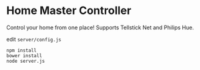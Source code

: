# Home Master Controller

Control your home from one place!
Supports Tellstick Net and Philips Hue.

edit `server/config.js`

```
npm install
bower install
node server.js
```
